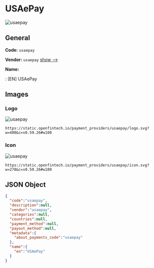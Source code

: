 
# USAePay 
![usaepay](https://static.openfintech.io/payment_providers/usaepay/logo.svg?w=400&c=v0.59.26#w100)  

## General 
 
**Code:** `usaepay` 
 
**Vendor:** `usaepay` [show -->](/vendors/usaepay/) 
 
**Name:** 
 
:	[EN] USAePay 
 

## Images 

### Logo 
 
![usaepay](https://static.openfintech.io/payment_providers/usaepay/logo.svg?w=400&c=v0.59.26#w100)  

```
https://static.openfintech.io/payment_providers/usaepay/logo.svg?w=400&c=v0.59.26#w100
```  

### Icon 
 
![usaepay](https://static.openfintech.io/payment_providers/usaepay/icon.svg?w=278&c=v0.59.26#w100)  

```
https://static.openfintech.io/payment_providers/usaepay/icon.svg?w=278&c=v0.59.26#w100
```  

## JSON Object 

```json
{
  "code":"usaepay",
  "description":null,
  "vendor":"usaepay",
  "categories":null,
  "countries":null,
  "payment_method":null,
  "payout_method":null,
  "metadata":{
    "about_payments_code":"usaepay"
  },
  "name":{
    "en":"USAePay"
  }
}
```  

